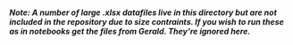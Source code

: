##### Note: A number of large .xlsx datafiles live in this directory but are not included in the repository due to size contraints. If you wish to run these as in notebooks get the files from Gerald. They're ignored here.  
